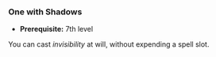 ### One with Shadows
- **Prerequisite:** 7th level

You can cast *invisibility* at will, without expending a spell slot.

<!--

-<< CHANGES >>-
- moved from no prerequisite (nerf)
- 2nd-level at-will ready by 7th
- now copies invisibility spell (buff)

-->
